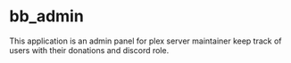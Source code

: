 # bb_admin

This application is an admin panel for plex server maintainer keep track of users with their donations and discord role.

